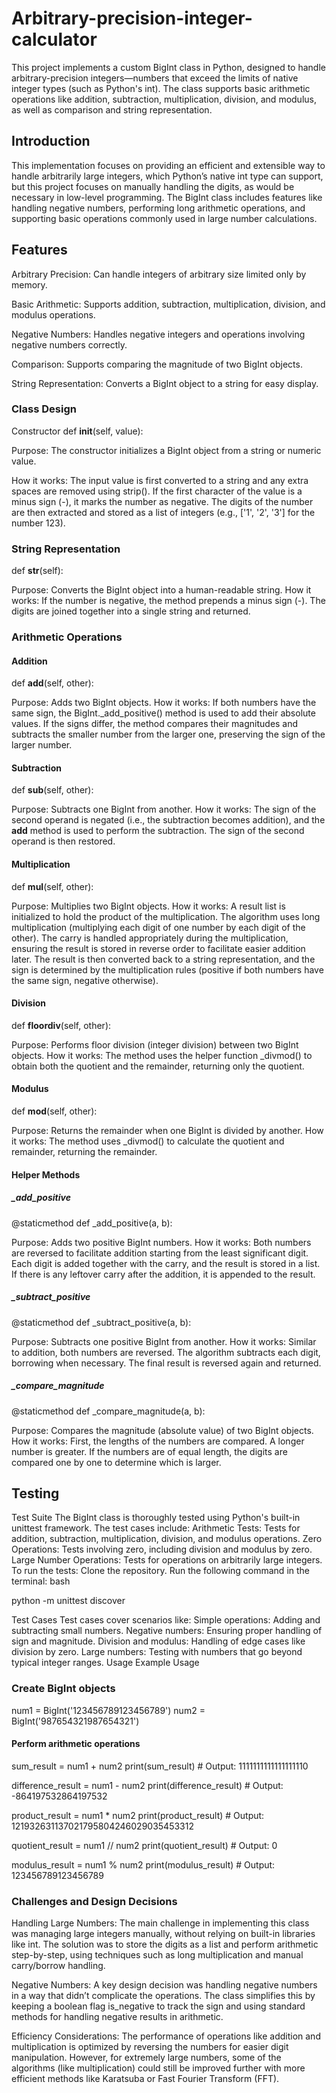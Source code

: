 # Arbitrary-precision-integer-calculator

This project implements a custom BigInt class in Python, designed to handle arbitrary-precision integers—numbers that exceed the limits of native integer types (such as Python's int). The class supports basic arithmetic operations like addition, subtraction, multiplication, division, and modulus, as well as comparison and string representation.

## Introduction
This implementation focuses on providing an efficient and extensible way to handle arbitrarily large integers, which Python’s native int type can support, but this project focuses on manually handling the digits, as would be necessary in low-level programming. The BigInt class includes features like handling negative numbers, performing long arithmetic operations, and supporting basic operations commonly used in large number calculations.
## Features
Arbitrary Precision: Can handle integers of arbitrary size limited only by memory.

Basic Arithmetic: Supports addition, subtraction, multiplication, division, and modulus operations.

Negative Numbers: Handles negative integers and operations involving negative numbers correctly.

Comparison: Supports comparing the magnitude of two BigInt objects.

String Representation: Converts a BigInt object to a string for easy display.

### Class Design
Constructor
def __init__(self, value):

Purpose: The constructor initializes a BigInt object from a string or numeric value.

How it works:
The input value is first converted to a string and any extra spaces are removed using strip().
If the first character of the value is a minus sign (-), it marks the number as negative.
The digits of the number are then extracted and stored as a list of integers (e.g., ['1', '2', '3'] for the number 123).

### String Representation

def __str__(self):

Purpose: Converts the BigInt object into a human-readable string.
How it works:
If the number is negative, the method prepends a minus sign (-).
The digits are joined together into a single string and returned.

### Arithmetic Operations
#### Addition
def __add__(self, other):

Purpose: Adds two BigInt objects.
How it works:
If both numbers have the same sign, the BigInt._add_positive() method is used to add their absolute values.
If the signs differ, the method compares their magnitudes and subtracts the smaller number from the larger one, preserving the sign of the larger number.
#### Subtraction

def __sub__(self, other):

Purpose: Subtracts one BigInt from another.
How it works:
The sign of the second operand is negated (i.e., the subtraction becomes addition), and the __add__ method is used to perform the subtraction.
The sign of the second operand is then restored.
#### Multiplication

def __mul__(self, other):

Purpose: Multiplies two BigInt objects.
How it works:
A result list is initialized to hold the product of the multiplication.
The algorithm uses long multiplication (multiplying each digit of one number by each digit of the other).
The carry is handled appropriately during the multiplication, ensuring the result is stored in reverse order to facilitate easier addition later.
The result is then converted back to a string representation, and the sign is determined by the multiplication rules (positive if both numbers have the same sign, negative otherwise).
#### Division

def __floordiv__(self, other):

Purpose: Performs floor division (integer division) between two BigInt objects.
How it works:
The method uses the helper function _divmod() to obtain both the quotient and the remainder, returning only the quotient.
#### Modulus

def __mod__(self, other):

Purpose: Returns the remainder when one BigInt is divided by another.
How it works:
The method uses _divmod() to calculate the quotient and remainder, returning the remainder.
#### Helper Methods
##### _add_positive

@staticmethod
def _add_positive(a, b):

Purpose: Adds two positive BigInt numbers.
How it works:
Both numbers are reversed to facilitate addition starting from the least significant digit.
Each digit is added together with the carry, and the result is stored in a list.
If there is any leftover carry after the addition, it is appended to the result.
##### _subtract_positive

@staticmethod
def _subtract_positive(a, b):

Purpose: Subtracts one positive BigInt from another.
How it works:
Similar to addition, both numbers are reversed. The algorithm subtracts each digit, borrowing when necessary.
The final result is reversed again and returned.
##### _compare_magnitude

@staticmethod
def _compare_magnitude(a, b):

Purpose: Compares the magnitude (absolute value) of two BigInt objects.
How it works:
First, the lengths of the numbers are compared. A longer number is greater.
If the numbers are of equal length, the digits are compared one by one to determine which is larger.
## Testing
Test Suite
The BigInt class is thoroughly tested using Python's built-in unittest framework. The test cases include:
Arithmetic Tests: Tests for addition, subtraction, multiplication, division, and modulus operations.
Zero Operations: Tests involving zero, including division and modulus by zero.
Large Number Operations: Tests for operations on arbitrarily large integers.
To run the tests:
Clone the repository.
Run the following command in the terminal:
bash

python -m unittest discover


Test Cases
Test cases cover scenarios like:
Simple operations: Adding and subtracting small numbers.
Negative numbers: Ensuring proper handling of sign and magnitude.
Division and modulus: Handling of edge cases like division by zero.
Large numbers: Testing with numbers that go beyond typical integer ranges.
Usage
Example Usage

### Create BigInt objects
num1 = BigInt('123456789123456789')
num2 = BigInt('987654321987654321')

#### Perform arithmetic operations
sum_result = num1 + num2
print(sum_result)  # Output: 1111111111111111110

difference_result = num1 - num2
print(difference_result)  # Output: -864197532864197532

product_result = num1 * num2
print(product_result)  # Output: 121932631137021795804246029035453312

quotient_result = num1 // num2
print(quotient_result)  # Output: 0

modulus_result = num1 % num2
print(modulus_result)  # Output: 123456789123456789

### Challenges and Design Decisions

Handling Large Numbers: The main challenge in implementing this class was managing large integers manually, without relying on built-in libraries like int. The solution was to store the digits as a list and perform arithmetic step-by-step, using techniques such as long multiplication and manual carry/borrow handling.

Negative Numbers: A key design decision was handling negative numbers in a way that didn’t complicate the operations. The class simplifies this by keeping a boolean flag is_negative to track the sign and using standard methods for handling negative results in arithmetic.

Efficiency Considerations: The performance of operations like addition and multiplication is optimized by reversing the numbers for easier digit manipulation. However, for extremely large numbers, some of the algorithms (like multiplication) could still be improved further with more efficient methods like Karatsuba or Fast Fourier Transform (FFT).
